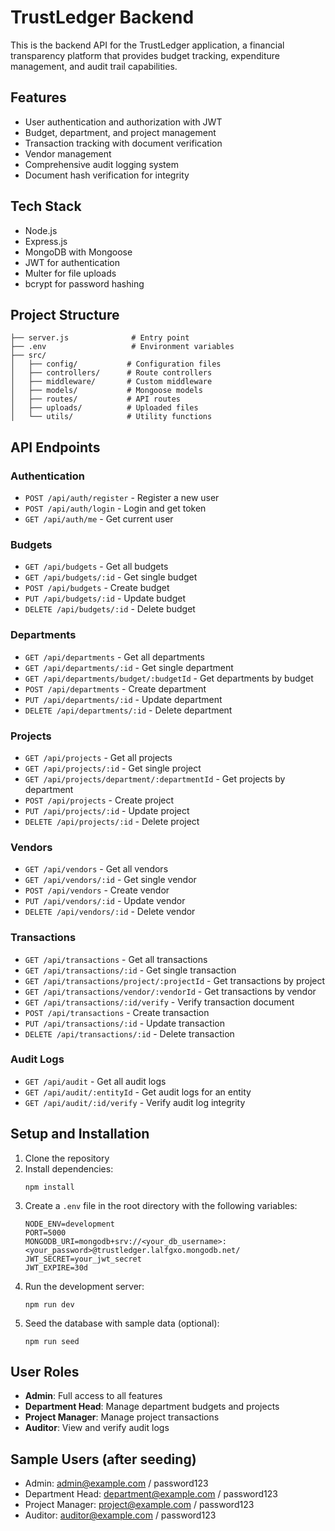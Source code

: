 # TrustLedger Backend

This is the backend API for the TrustLedger application, a financial transparency platform that provides budget tracking, expenditure management, and audit trail capabilities.

## Features

- User authentication and authorization with JWT
- Budget, department, and project management
- Transaction tracking with document verification
- Vendor management
- Comprehensive audit logging system
- Document hash verification for integrity

## Tech Stack

- Node.js
- Express.js
- MongoDB with Mongoose
- JWT for authentication
- Multer for file uploads
- bcrypt for password hashing

## Project Structure

```
├── server.js              # Entry point
├── .env                   # Environment variables
├── src/
│   ├── config/           # Configuration files
│   ├── controllers/      # Route controllers
│   ├── middleware/       # Custom middleware
│   ├── models/           # Mongoose models
│   ├── routes/           # API routes
│   ├── uploads/          # Uploaded files
│   └── utils/            # Utility functions
```

## API Endpoints

### Authentication
- `POST /api/auth/register` - Register a new user
- `POST /api/auth/login` - Login and get token
- `GET /api/auth/me` - Get current user

### Budgets
- `GET /api/budgets` - Get all budgets
- `GET /api/budgets/:id` - Get single budget
- `POST /api/budgets` - Create budget
- `PUT /api/budgets/:id` - Update budget
- `DELETE /api/budgets/:id` - Delete budget

### Departments
- `GET /api/departments` - Get all departments
- `GET /api/departments/:id` - Get single department
- `GET /api/departments/budget/:budgetId` - Get departments by budget
- `POST /api/departments` - Create department
- `PUT /api/departments/:id` - Update department
- `DELETE /api/departments/:id` - Delete department

### Projects
- `GET /api/projects` - Get all projects
- `GET /api/projects/:id` - Get single project
- `GET /api/projects/department/:departmentId` - Get projects by department
- `POST /api/projects` - Create project
- `PUT /api/projects/:id` - Update project
- `DELETE /api/projects/:id` - Delete project

### Vendors
- `GET /api/vendors` - Get all vendors
- `GET /api/vendors/:id` - Get single vendor
- `POST /api/vendors` - Create vendor
- `PUT /api/vendors/:id` - Update vendor
- `DELETE /api/vendors/:id` - Delete vendor

### Transactions
- `GET /api/transactions` - Get all transactions
- `GET /api/transactions/:id` - Get single transaction
- `GET /api/transactions/project/:projectId` - Get transactions by project
- `GET /api/transactions/vendor/:vendorId` - Get transactions by vendor
- `GET /api/transactions/:id/verify` - Verify transaction document
- `POST /api/transactions` - Create transaction
- `PUT /api/transactions/:id` - Update transaction
- `DELETE /api/transactions/:id` - Delete transaction

### Audit Logs
- `GET /api/audit` - Get all audit logs
- `GET /api/audit/:entityId` - Get audit logs for an entity
- `GET /api/audit/:id/verify` - Verify audit log integrity

## Setup and Installation

1. Clone the repository
2. Install dependencies:
   ```
   npm install
   ```
3. Create a `.env` file in the root directory with the following variables:
   ```
   NODE_ENV=development
   PORT=5000
   MONGODB_URI=mongodb+srv://<your_db_username>:<your_password>@trustledger.lalfgxo.mongodb.net/
   JWT_SECRET=your_jwt_secret
   JWT_EXPIRE=30d
   ```
4. Run the development server:
   ```
   npm run dev
   ```
5. Seed the database with sample data (optional):
   ```
   npm run seed
   ```

## User Roles

- **Admin**: Full access to all features
- **Department Head**: Manage department budgets and projects
- **Project Manager**: Manage project transactions
- **Auditor**: View and verify audit logs

## Sample Users (after seeding)

- Admin: admin@example.com / password123
- Department Head: department@example.com / password123
- Project Manager: project@example.com / password123
- Auditor: auditor@example.com / password123
